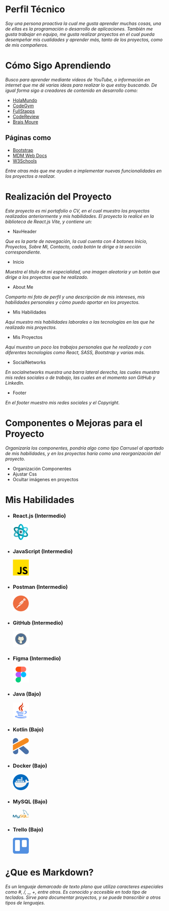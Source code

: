 # Perfil Técnico

_Soy una persona proactiva la cual me gusta aprender muchas cosas, una de ellas es la programación o desarrollo de aplicaciones. También me gusta trabajar en equipo, me gusta realizar proyectos en el cual pueda desempeñar mis cualidades y aprender más, tanto de los proyectos, como de mis compañeros._

# Cómo Sigo Aprendiendo

_Busco para aprender mediante videos de YouTube, o información en internet que me dé varias ideas para realizar lo que estoy buscando. De igual forma sigo a creadores de contenido en desarrollo como:_

- [HolaMundo](https://www.youtube.com/@HolaMundoDev)
- [CodeGym](https://www.youtube.com/@codegym1714)
- [FullStapps](https://www.youtube.com/@fullstapps)
- [CodeReview](https://www.youtube.com/@codereview_)
- [Brais Moure](https://www.youtube.com/@mouredev)

## Páginas como

- [Bootstrap](https://getbootstrap.com/)
- [MDM Web Docs](https://developer.mozilla.org/en-US/s)
- [W3Schools](https://www.w3schools.com/)

_Entre otras más que me ayuden a implementar nuevas funcionalidades en los proyectos a realizar._

# Realización del Proyecto

_Este proyecto es mi portafolio o CV, en el cual muestro los proyectos realizados anteriormente y mis habilidades. El proyecto lo realicé en la biblioteca de React.js Vite, y contiene un:_

- NavHeader

_Que es la parte de navegación, la cual cuenta con 4 botones Inicio, Proyectos, Sobre Mí, Contacto, cada botón te dirige a la sección correspondiente._

- Inicio

_Muestra el título de mi especialidad, una imagen aleatoria y un botón que dirige a los proyectos que he realizado._

- About Me

_Comparto mi foto de perfil y una descripción de mis intereses, mis habilidades personales y cómo puedo aportar en los proyectos._

- Mis Habilidades

_Aquí muestro mis habilidades laborales o las tecnologías en las que he realizado mis proyectos._

- Mis Proyectos

_Aquí muestro un poco los trabajos personales que he realizado y con diferentes tecnologías como React, SASS, Bootstrap y varias más._

- SocialNetworks

_En socialnetworks muestra una barra lateral derecha, las cuales muestra mis redes sociales o de trabajo, las cuales en el momento son GitHub y LinkedIn._

- Footer

_En el footer muestro mis redes sociales y el Copyright._

# Componentes o Mejoras para el Proyecto

_Organizaría los componentes, pondría algo como tipo Carrusel al apartado de mis habilidades, y en los proyectos haría como una reorganización del proyecto._

- Organización Componentes
- Ajustar Css
- Ocultar imágenes en proyectos

# Mis Habilidades

- <div class="Skill">
    <h3>React.js (Intermedio)</h3>
    <img src="src/assets/React.png" alt="React.js" width="50">   
  </div>

- <div class="Skill">
    <h3>JavaScript (Intermedio)</h3>
    <img src="src/assets/Javascript.png" alt="JavaScript" width="50">    
  </div>

- <div class="Skill">
    <h3>Postman (Intermedio)</h3>
    <img src="src/assets/Postman.png" alt="Postman" width="50">
  </div>

- <div class="Skill">
    <h3>GitHub (Intermedio)</h3>
    <img src="src/assets/GitHub.png" alt="GitHub" width=50">    
  </div>

- <div class="Skill">
    <h3>Figma (Intermedio)</h3>
    <img src="src/assets/Figma.png" alt="Figma" width="50">      
  </div>

- <div class="Skill">
    <h3>Java (Bajo)</h3>
    <img src="src/assets/Java.png" alt="Java" width="50">    
  </div>

- <div class="Skill">
    <h3>Kotlin (Bajo)</h3>
    <img src="src/assets/Kotlin.png" alt="Kotlin" width="50">    
  </div>

- <div class="Skill">
    <h3>Docker (Bajo)</h3>
    <img src="src/assets/Docker.png" alt="Docker" width="50">    
  </div>

- <div class="Skill">
    <h3>MySQL (Bajo)</h3>
    <img src="src/assets/MySQL.png" alt="MySQL" width="50">    
  </div>

- <div class="Skill">
    <h3>Trello (Bajo)</h3>
    <img src="src/assets/Trello.png" alt="Trello" width="50">    
  </div>

# ¿Que es Markdown?

_Es un lenguaje demarcado de texto plano que utiliza caracteres especiales como #, /, \_, +, entre otros. Es conocido y accesible en todo tipo de teclados. Sirve para documentar proyectos, y se puede transcribir a otros tipos de lenguajes._
